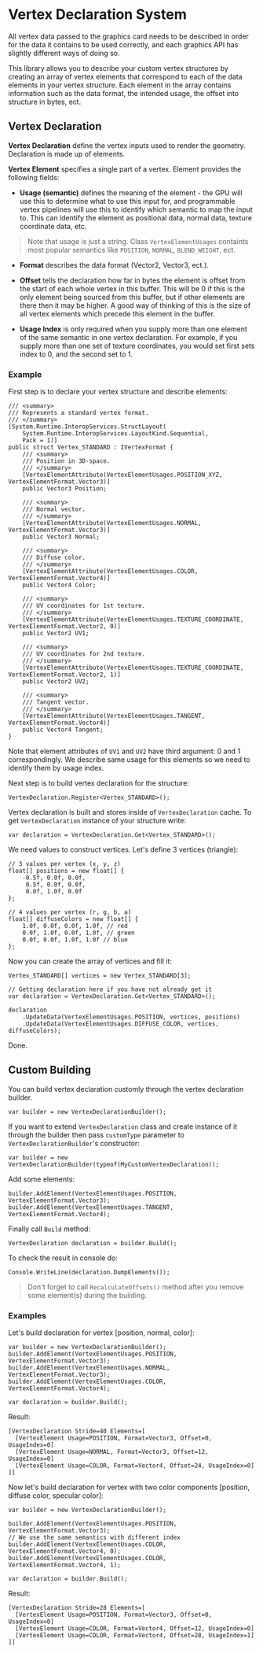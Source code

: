 # Vertex Declaration System

All vertex data passed to the graphics card needs to be described in order for the data it 
contains to be used correctly, and each graphics API has slightly different ways of doing so.

This library allows you to describe your custom vertex structures by creating an array of vertex 
elements that correspond to each of the data elements in your vertex structure. Each element 
in the array contains information such as the data format, the intended usage, the offset into 
structure in bytes, ect.

## Vertex Declaration

**Vertex Declaration** define the vertex inputs used to render the geometry. Declaration is made up of elements.

**Vertex Element** specifies a single part of a vertex. Element provides the following fields:

- **Usage (semantic)** defines the meaning of the element - the GPU will use this to determine what to use this input 
for, and programmable vertex pipelines will use this to identify which semantic to map the input to. 
This can identify the element as positional data, normal data, texture coordinate data, etc.

> Note that usage is just a string. Class `VertexElementUsages` containts most popular semantics like 
`POSITION`, `NORMAL`, `BLEND_WEIGHT`, ect.

- **Format** describes the data format (Vector2, Vector3, ect.).

- **Offset** tells the declaration how far in bytes the element is offset from the start of each whole vertex in this 
buffer. This will be 0 if this is the only element being sourced from this buffer, but if other elements 
are there then it may be higher. A good way of thinking of this is the size of all vertex elements 
which precede this element in the buffer.

- **Usage Index** is only required when you supply more than one element of the same semantic in one 
vertex declaration. For example, if you supply more than one set of texture coordinates, you would 
set first sets index to 0, and the second set to 1.

### Example

First step is to declare your vertex structure and describe elements:

	/// <summary>
	/// Represents a standard vertex format.
	/// </summary>
	[System.Runtime.InteropServices.StructLayout(
		System.Runtime.InteropServices.LayoutKind.Sequential,
		Pack = 1)]
	public struct Vertex_STANDARD : IVertexFormat {
		/// <summary>
		/// Position in 3D-space.
		/// </summary>
		[VertexElementAttribute(VertexElementUsages.POSITION_XYZ, VertexElementFormat.Vector3)]
		public Vector3 Position;
		
		/// <summary>
		/// Normal vector.
		/// </summary>
		[VertexElementAttribute(VertexElementUsages.NORMAL, VertexElementFormat.Vector3)]
		public Vector3 Normal;
		
		/// <summary>
		/// Diffuse color.
		/// </summary>
		[VertexElementAttribute(VertexElementUsages.COLOR, VertexElementFormat.Vector4)]
		public Vector4 Color;
		
		/// <summary>
		/// UV coordinates for 1st texture.
		/// </summary>
		[VertexElementAttribute(VertexElementUsages.TEXTURE_COORDINATE, VertexElementFormat.Vector2, 0)]
		public Vector2 UV1;
		
		/// <summary>
		/// UV coordinates for 2nd texture.
		/// </summary>
		[VertexElementAttribute(VertexElementUsages.TEXTURE_COORDINATE, VertexElementFormat.Vector2, 1)]
		public Vector2 UV2;
		
		/// <summary>
		/// Tangent vector.
		/// </summary>
		[VertexElementAttribute(VertexElementUsages.TANGENT, VertexElementFormat.Vector4)]
		public Vector4 Tangent;
	}

Note that element attributes of `UV1` and `UV2` have third argument: 0 and 1 correspondingly. We describe same usage for 
this elements so we need to identify them by usage index.

Next step is to build vertex declaration for the structure:

	VertexDeclaration.Register<Vertex_STANDARD>();
	
Vertex declaration is built and stores inside of `VertexDeclaration` cache. To get `VertexDeclaration` 
instance of your structure write:

	var declaration = VertexDeclaration.Get<Vertex_STANDARD>();
	
We need values to construct vertices. Let's define 3 vertices (triangle):

	// 3 values per vertex (x, y, z)
	float[] positions = new float[] {
		-0.5f, 0.0f, 0.0f,
		 0.5f, 0.0f, 0.0f,
		 0.0f, 1.0f, 0.0f
	};
	
	// 4 values per vertex (r, g, b, a)
	float[] diffuseColors = new float[] {
		1.0f, 0.0f, 0.0f, 1.0f, // red
		0.0f, 1.0f, 0.0f, 1.0f, // green
		0.0f, 0.0f, 1.0f, 1.0f // blue
	};
	
Now you can create the array of vertices and fill it:

	Vertex_STANDARD[] vertices = new Vertex_STANDARD[3];
	
	// Getting declaration here if you have not already get it
	var declaration = VertexDeclaration.Get<Vertex_STANDARD>();
	
	declaration
		.UpdateData(VertexElementUsages.POSITION, vertices, positions)
		.UpdateData(VertexElementUsages.DIFFUSE_COLOR, vertices, diffuseColors);
		
Done.

## Custom Building

You can build vertex declaration customly through the vertex declaration builder.

	var builder = new VertexDeclarationBuilder();

If you want to extend `VertexDeclaration` class and create instance of it through the builder then pass `customType` parameter to `VertexDeclarationBuilder`'s constructor:

	var builder = new VertexDeclarationBuilder(typeof(MyCustomVertexDeclaration));

Add some elements:

	builder.AddElement(VertexElementUsages.POSITION, VertexElementFormat.Vector3);
	builder.AddElement(VertexElementUsages.TANGENT, VertexElementFormat.Vector4);

Finally call `Build` method:

	VertexDeclaration declaration = builder.Build();

To check the result in console do:

	Console.WriteLine(declaration.DumpElements());

> Don't forget to call `RecalculateOffsets()` method after you remove some element(s) during the building.

### Examples

Let's build declaration for vertex [position, normal, color]:

	var builder = new VertexDeclarationBuilder();
	builder.AddElement(VertexElementUsages.POSITION, VertexElementFormat.Vector3);
	builder.AddElement(VertexElementUsages.NORMAL, VertexElementFormat.Vector3);
	builder.AddElement(VertexElementUsages.COLOR, VertexElementFormat.Vector4);
	
	var declaration = builder.Build();
	
Result:

	[VertexDeclaration Stride=40 Elements=[
	  [VertexElement Usage=POSITION, Format=Vector3, Offset=0, UsageIndex=0]
	  [VertexElement Usage=NORMAL, Format=Vector3, Offset=12, UsageIndex=0]
	  [VertexElement Usage=COLOR, Format=Vector4, Offset=24, UsageIndex=0]
	]]

Now let's build declaration for vertex with two color components [position, diffuse color, specular color]:
	
	var builder = new VertexDeclarationBuilder();

	builder.AddElement(VertexElementUsages.POSITION, VertexElementFormat.Vector3);
	// We use the same semantics with different index
	builder.AddElement(VertexElementUsages.COLOR, VertexElementFormat.Vector4, 0);
	builder.AddElement(VertexElementUsages.COLOR, VertexElementFormat.Vector4, 1);
	
	var declaration = builder.Build();
	
Result:

	[VertexDeclaration Stride=28 Elements=[
	  [VertexElement Usage=POSITION, Format=Vector3, Offset=0, UsageIndex=0]
	  [VertexElement Usage=COLOR, Format=Vector4, Offset=12, UsageIndex=0]
	  [VertexElement Usage=COLOR, Format=Vector4, Offset=28, UsageIndex=1]
	]]